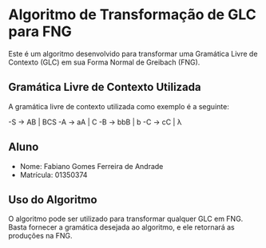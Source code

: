 # Algoritmo de Transformação de GLC para FNG

Este é um algoritmo desenvolvido para transformar uma Gramática Livre de Contexto (GLC) em sua Forma Normal de Greibach (FNG).

## Gramática Livre de Contexto Utilizada

A gramática livre de contexto utilizada como exemplo é a seguinte:

-S -> AB | BCS
-A -> aA | C
-B -> bbB | b
-C -> cC | λ

## Aluno

- Nome: Fabiano Gomes Ferreira de Andrade
- Matrícula: 01350374

## Uso do Algoritmo

O algoritmo pode ser utilizado para transformar qualquer GLC em FNG. Basta fornecer a gramática desejada ao algoritmo, e ele retornará as produções na FNG.
